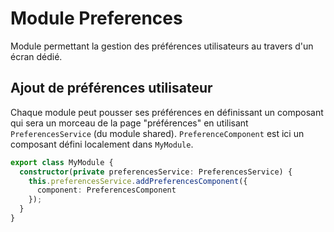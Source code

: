 # Module Preferences

Module permettant la gestion des préférences utilisateurs au travers d'un écran dédié.

## Ajout de préférences utilisateur

Chaque module peut pousser ses préférences en définissant un composant qui sera un morceau de la page "préférences" en utilisant `PreferencesService` (du module shared). 
`PreferenceComponent` est ici un composant défini localement dans `MyModule`.

```typescript
export class MyModule {
  constructor(private preferencesService: PreferencesService) {
    this.preferencesService.addPreferencesComponent({
      component: PreferencesComponent
    });
  }
}
